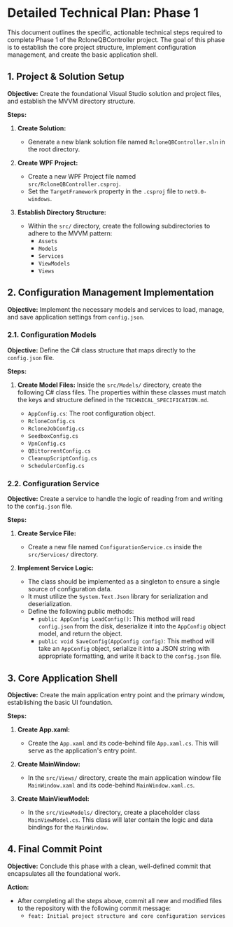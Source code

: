 # Detailed Technical Plan: Phase 1

This document outlines the specific, actionable technical steps required to complete Phase 1 of the RcloneQBController project. The goal of this phase is to establish the core project structure, implement configuration management, and create the basic application shell.

## 1. Project & Solution Setup

**Objective:** Create the foundational Visual Studio solution and project files, and establish the MVVM directory structure.

**Steps:**

1.  **Create Solution:**
    *   Generate a new blank solution file named `RcloneQBController.sln` in the root directory.

2.  **Create WPF Project:**
    *   Create a new WPF Project file named `src/RcloneQBController.csproj`.
    *   Set the `TargetFramework` property in the `.csproj` file to `net9.0-windows`.

3.  **Establish Directory Structure:**
    *   Within the `src/` directory, create the following subdirectories to adhere to the MVVM pattern:
        *   `Assets`
        *   `Models`
        *   `Services`
        *   `ViewModels`
        *   `Views`

## 2. Configuration Management Implementation

**Objective:** Implement the necessary models and services to load, manage, and save application settings from `config.json`.

### 2.1. Configuration Models

**Objective:** Define the C# class structure that maps directly to the `config.json` file.

**Steps:**

1.  **Create Model Files:** Inside the `src/Models/` directory, create the following C# class files. The properties within these classes must match the keys and structure defined in the `TECHNICAL_SPECIFICATION.md`.

    *   `AppConfig.cs`: The root configuration object.
    *   `RcloneConfig.cs`
    *   `RcloneJobConfig.cs`
    *   `SeedboxConfig.cs`
    *   `VpnConfig.cs`
    *   `QBittorrentConfig.cs`
    *   `CleanupScriptConfig.cs`
    *   `SchedulerConfig.cs`

### 2.2. Configuration Service

**Objective:** Create a service to handle the logic of reading from and writing to the `config.json` file.

**Steps:**

1.  **Create Service File:**
    *   Create a new file named `ConfigurationService.cs` inside the `src/Services/` directory.

2.  **Implement Service Logic:**
    *   The class should be implemented as a singleton to ensure a single source of configuration data.
    *   It must utilize the `System.Text.Json` library for serialization and deserialization.
    *   Define the following public methods:
        *   `public AppConfig LoadConfig()`: This method will read `config.json` from the disk, deserialize it into the `AppConfig` object model, and return the object.
        *   `public void SaveConfig(AppConfig config)`: This method will take an `AppConfig` object, serialize it into a JSON string with appropriate formatting, and write it back to the `config.json` file.

## 3. Core Application Shell

**Objective:** Create the main application entry point and the primary window, establishing the basic UI foundation.

**Steps:**

1.  **Create App.xaml:**
    *   Create the `App.xaml` and its code-behind file `App.xaml.cs`. This will serve as the application's entry point.

2.  **Create MainWindow:**
    *   In the `src/Views/` directory, create the main application window file `MainWindow.xaml` and its code-behind `MainWindow.xaml.cs`.

3.  **Create MainViewModel:**
    *   In the `src/ViewModels/` directory, create a placeholder class `MainViewModel.cs`. This class will later contain the logic and data bindings for the `MainWindow`.

## 4. Final Commit Point

**Objective:** Conclude this phase with a clean, well-defined commit that encapsulates all the foundational work.

**Action:**

*   After completing all the steps above, commit all new and modified files to the repository with the following commit message:
    *   `feat: Initial project structure and core configuration services`